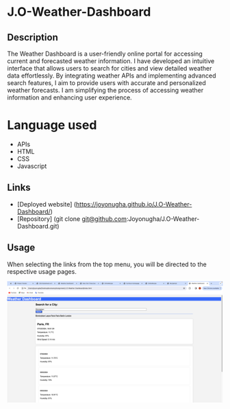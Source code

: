 # J.O-Weather-Dashboard

## Description

The Weather Dashboard is a user-friendly online portal for accessing current and forecasted weather information. I have developed an intuitive interface that allows users to search for cities and view detailed weather data effortlessly. By integrating weather APIs and implementing advanced search features, I aim to provide users with accurate and personalized weather forecasts. I am simplifying the process of accessing weather information and enhancing user experience.

# Language used
* APIs
* HTML
* CSS
* Javascript

## Links
* [Deployed website] (https://joyonugha.github.io/J.O-Weather-Dashboard/)
* [Repository] (git clone git@github.com:Joyonugha/J.O-Weather-Dashboard.git) 

## Usage
When selecting the links from the top menu, you will be directed to the respective usage pages.

![Screenshot1](./assets/Images/Screenshot%202024-02-07%20at%2018.51.33%20(2).png)
